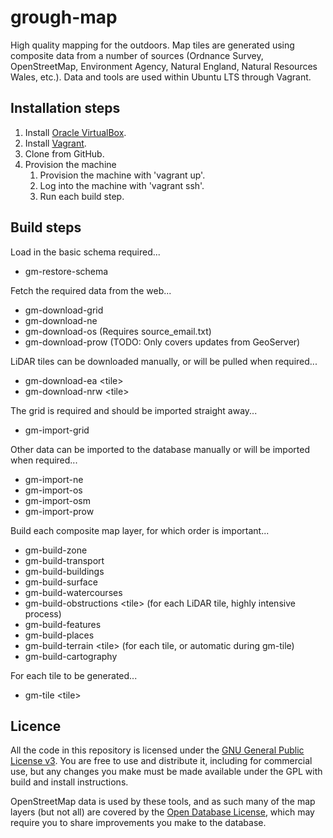 # grough-map
High quality mapping for the outdoors. Map tiles are generated using composite data from a number of sources (Ordnance Survey, OpenStreetMap, Environment Agency, Natural England, Natural Resources Wales, etc.). Data and tools are used within Ubuntu LTS through Vagrant.

## Installation steps
1. Install [Oracle VirtualBox](https://www.virtualbox.org/).
2. Install [Vagrant](https://www.vagrantup.com/).
3. Clone from GitHub.
4. Provision the machine
	1. Provision the machine with 'vagrant up'.
	2. Log into the machine with 'vagrant ssh'.
	3. Run each build step.

## Build steps

Load in the basic schema required...
- gm-restore-schema

Fetch the required data from the web...
- gm-download-grid
- gm-download-ne
- gm-download-os (Requires source_email.txt)
- gm-download-prow	(TODO: Only covers updates from GeoServer)
 
LiDAR tiles can be downloaded manually, or will be pulled when required...
- gm-download-ea \<tile\>
- gm-download-nrw \<tile\>
 
The grid is required and should be imported straight away...
- gm-import-grid
 
Other data can be imported to the database manually or will be imported when required...
- gm-import-ne
- gm-import-os
- gm-import-osm
- gm-import-prow
  
Build each composite map layer, for which order is important...
- gm-build-zone
- gm-build-transport
- gm-build-buildings
- gm-build-surface
- gm-build-watercourses
- gm-build-obstructions \<tile\> (for each LiDAR tile, highly intensive process)
- gm-build-features
- gm-build-places
- gm-build-terrain \<tile\> (for each tile, or automatic during gm-tile)
- gm-build-cartography

For each tile to be generated...
- gm-tile \<tile\>

## Licence

All the code in this repository is licensed under the [GNU General Public License v3](http://www.gnu.org/licenses/gpl-3.0.en.html). You are free to use and distribute it, including for commercial use, but any changes you make must be made available under the GPL with build and install instructions.

OpenStreetMap data is used by these tools, and as such many of the map layers (but not all) are covered by the [Open Database License](http://wiki.openstreetmap.org/wiki/Open_Data_License/Community_Guidelines), which may require you to share improvements you make to the database.
